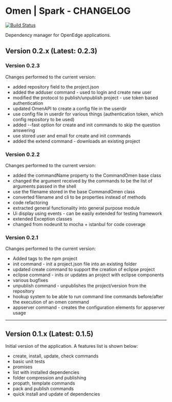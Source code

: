 # Omen | Spark - CHANGELOG
[![Build Status](https://travis-ci.org/thg2oo6/spark-omen.svg?branch=master)](https://travis-ci.org/thg2oo6/spark-omen)

Dependency manager for OpenEdge applications.

## Version 0.2.x (Latest: 0.2.3)

### Version 0.2.3

Changes performed to the current version:
   * added repository field to the project.json
   * added the adduser command - used to login and create new user
   * modified the protocol to publish/unpublish project - use token based authentication
   * updated OmenAPI to create a config file in the userdir
   * use config file in userdir for various things (authentication token, which config repository to be used)
   * added --fast option for create and init commands to skip the question answering
   * use stored user and email for create and init commands
   * added the extend command - downloads an existing project

### Version 0.2.2

Changes performed to the current version:
   * added the commandName property to the CommandOmen base class
   * changed the argument received by the commands to be the list of
   arguments passed in the shell
   * use the filename stored in the base CommandOmen class
   * converted filename and cli to be properties instead of methods
   * code refactoring
   * extracted general functionality into general purpose module
   * Ui display using events - can be easily extended for testing framework
   * extended Exception classes
   * changed from nodeunit to mocha + istanbul for code coverage

### Version 0.2.1

Changes performed to the current version:
   * Added tags to the npm project
   * init command - init a project.json file into an existing folder
   * updated create command to support the creation of eclipse project
   * eclipse command - inits or updates an project with eclipse components
   * various bugfixes
   * unpublish command - unpublishes the project/version from the repository
   * hookup system to be able to run command line commands before/after the
   execution of an omen command
   * appserver command - creates the configuration elements for appserver usage

--- 

## Version 0.1.x (Latest: 0.1.5)
    
Initial version of the application. A features list is shown below:
   * create, install, update, check commands
   * basic unit tests
   * promises
   * list with installed dependencies
   * folder compression and publishing
   * propath, template commands
   * pack and publish commands
   * quick install and update of dependencies